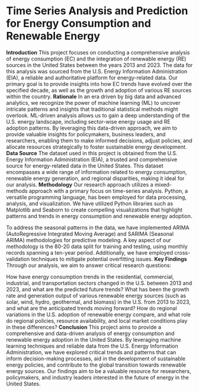 # Time Series Analysis and Prediction for Energy Consumption and Renewable Energy
**Introduction**
This project focuses on conducting a comprehensive analysis of energy consumption (EC) and the integration of renewable energy (RE) sources in the United States between the years 2013 and 2023. The data for this analysis was sourced from the U.S. Energy Information Administration (EIA), a reliable and authoritative platform for energy-related data. Our primary goal is to provide insights into how EC trends have evolved over the specified decade, as well as the growth and adoption of various RE sources within the country.
**Rationale**
In an era driven by big data and advanced analytics, we recognize the power of machine learning (ML) to uncover intricate patterns and insights that traditional statistical methods might overlook. ML-driven analysis allows us to gain a deep understanding of the U.S. energy landscape, including sector-wise energy usage and RE adoption patterns. By leveraging this data-driven approach, we aim to provide valuable insights for policymakers, business leaders, and researchers, enabling them to make informed decisions, adjust policies, and allocate resources strategically to foster sustainable energy development.
**Data Source**
The dataset used in this project is obtained from the U.S. Energy Information Administration (EIA), a trusted and comprehensive source for energy-related data in the United States. This dataset encompasses a wide range of information related to energy consumption, renewable energy generation, and regional disparities, making it ideal for our analysis.
**Methodology**
Our research approach utilizes a mixed-methods approach with a primary focus on time-series analysis. Python, a versatile programming language, has been employed for data processing, analysis, and visualization. We have utilized Python libraries such as Matplotlib and Seaborn to create compelling visualizations that highlight patterns and trends in energy consumption and renewable energy adoption.

To address the seasonal patterns in the data, we have implemented ARIMA (AutoRegressive Integrated Moving Average) and SARIMA (Seasonal ARIMA) methodologies for predictive modeling. A key aspect of our methodology is the 80-20 data split for training and testing, using monthly records spanning a ten-year period. Additionally, we have employed cross-validation techniques to mitigate potential overfitting issues.
**Key Findings**
Through our analysis, we aim to answer critical research questions:

How have energy consumption trends in the residential, commercial, industrial, and transportation sectors changed in the U.S. between 2013 and 2023, and what are the predicted future trends?
What has been the growth rate and generation output of various renewable energy sources (such as solar, wind, hydro, geothermal, and biomass) in the U.S. from 2013 to 2023, and what are the anticipated trends moving forward?
How do regional variations in the U.S. adoption of renewable energy compare, and what role do regional policies, resource availability, and local market conditions play in these differences?
**Conclusion**
This project aims to provide a comprehensive and data-driven analysis of energy consumption and renewable energy adoption in the United States. By leveraging machine learning techniques and reliable data from the U.S. Energy Information Administration, we have explored critical trends and patterns that can inform decision-making processes, aid in the development of sustainable energy policies, and contribute to the global transition towards renewable energy sources. Our findings aim to be a valuable resource for researchers, policymakers, and industry leaders interested in the future of energy in the United States.
